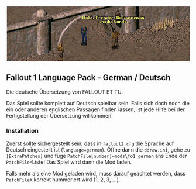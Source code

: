 <p align="center"><img src="fo1_german.png" alt="Fallout 1 German"/></p>

Fallout 1 Language Pack - German / Deutsch
------------------------------------------

Die deutsche Übersetzung von FALLOUT ET TU.

Das Spiel sollte komplett auf Deutsch spielbar sein. Falls sich doch noch die ein oder anderen englischen Passagen finden lassen,
ist jede Hilfe bei der Fertigstellung der Übersetzung willkommen!

### Installation
Zuerst sollte sichergestellt sein, dass in `fallout2.cfg` die Sprache auf Deutsch eingestellt ist (`language=german`).
Öffne dann die `ddraw.ini`, gehe zu `[ExtraPatches]` und füge `PatchFile[number]=mods\fo1_german` ans Ende der `PatchFile`-Liste!
Das Spiel wird dann die Mod laden.

Falls mehr als eine Mod geladen wird, muss darauf geachtet werden, dass `PatchFileX` korrekt nummeriert wird (1, 2, 3, ...).
